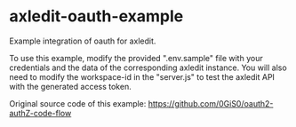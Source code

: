 # axledit-oauth-example
Example integration of oauth for axledit.

To use this example, modify the provided ".env.sample" file with your credentials and the data of the corresponding axledit instance.
You will also need to modify the workspace-id in the "server.js" to test the axledit API with the generated access token.

Original source code of this example:
https://github.com/0GiS0/oauth2-authZ-code-flow
